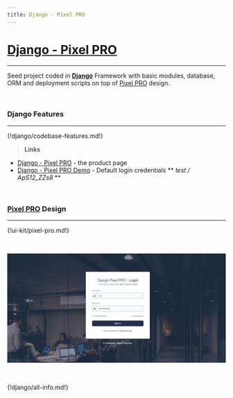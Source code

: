 ```yaml
---
title: Django - Pixel PRO
---
```


# [Django - Pixel PRO](https://appseed.us/django/django-pixel-uikit-pro)
---

Seed project coded in **[Django](/what-is/django/)** Framework with basic modules, database, ORM and deployment scripts on top of [Pixel PRO](/bootstrap-template/pixel-pro/) design.

<br />

### Django Features
---

{!django/codebase-features.md!}

> **Links**

- [Django - Pixel PRO](https://appseed.us/django/django-pixel-uikit-pro) - the product page
- [Django - Pixel PRO Demo](https://django-pixel-uikit-pro.appseed.us/login/) - Default login credentials ** *test / ApS12_ZZs8* **

<br />

### [Pixel PRO](/bootstrap-template/pixel-PRO/) Design
---

{!ui-kit/pixel-pro.md!}

<br />

![Django - Pixel PRO, simple seed project coded in Django Framework by AppSeed.](https://raw.githubusercontent.com/app-generator/django-pixel-uikit-pro/master/media/django-pixel-uikit-pro-intro.gif) 

<br />

{!django/all-info.md!}
